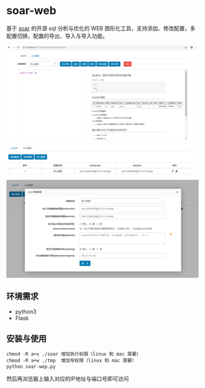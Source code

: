 # soar-web
基于 [soar](https://github.com/XiaoMi/soar) 的开源 sql 分析与优化的 WEB 图形化工具，支持添加、修改配置，多配置切换，配置的导出、导入与导入功能。

![soar](https://raw.githubusercontent.com/xiyangxixian/soar-web/master/doc/img/example-1.png)
![soar](https://raw.githubusercontent.com/xiyangxixian/soar-web/master/doc/img/example-2.png)
![soar](https://raw.githubusercontent.com/xiyangxixian/soar-web/master/doc/img/example-3.png)

## 环境需求
* python3
* Flask

## 安装与使用
```
chmod -R a+x ./soar 增加执行权限（linux 和 mac 需要）
chmod -R a+w ./tmp  增加写权限（linux 和 mac 需要）
python soar-wep.py
```

然后再浏览器上输入对应的IP地址与端口号即可访问
